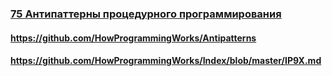### [75 Антипаттерны процедурного программирования](https://www.youtube.com/watch?v=cTv7V22mkwE)

#### https://github.com/HowProgrammingWorks/Antipatterns

#### https://github.com/HowProgrammingWorks/Index/blob/master/IP9X.md


